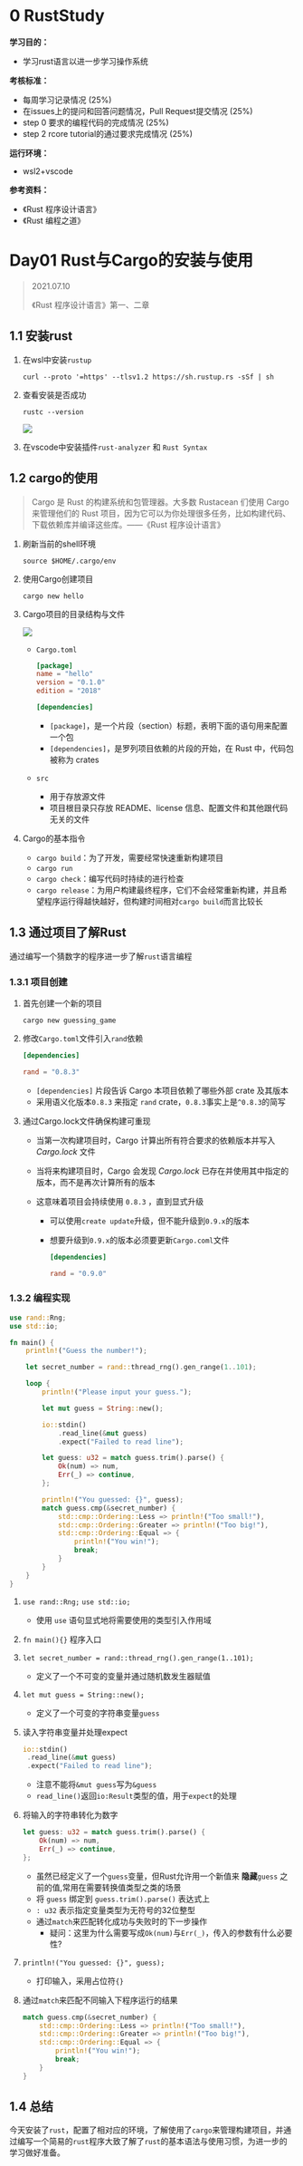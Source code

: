 # 0 RustStudy

**学习目的：**

- 学习rust语言以进一步学习操作系统

**考核标准：**

- 每周学习记录情况 (25%)
- 在issues上的提问和回答问题情况，Pull Request提交情况 (25%)
- step 0 要求的编程代码的完成情况 (25%)
- step 2 rcore tutorial的通过要求完成情况 (25%)

**运行环境：**

- wsl2+vscode

**参考资料：**

- 《Rust 程序设计语言》
- 《Rust 编程之道》


# Day01 Rust与Cargo的安装与使用

> 2021.07.10
>
> 《Rust 程序设计语言》第一、二章

## 1.1 安装rust

1. 在wsl中安装`rustup`

   ```shell
   curl --proto '=https' --tlsv1.2 https://sh.rustup.rs -sSf | sh
   ```

2. 查看安装是否成功

   ```shell
   rustc --version
   ```

   ![](https://raw.githubusercontent.com/SiO-2/PictureBed/main/img/20210710233422.png)

3. 在vscode中安装插件`rust-analyzer` 和 `Rust Syntax`

## 1.2 cargo的使用

> Cargo 是 Rust 的构建系统和包管理器。大多数 Rustacean 们使用 Cargo 来管理他们的 Rust 项目，因为它可以为你处理很多任务，比如构建代码、下载依赖库并编译这些库。——《Rust 程序设计语言》

1. 刷新当前的shell环境

   ```shell
   source $HOME/.cargo/env
   ```

2. 使用Cargo创建项目

   ```shell
   cargo new hello
   ```

3. Cargo项目的目录结构与文件

   ![](https://raw.githubusercontent.com/SiO-2/PictureBed/main/img/20210710233825.png)

   - `Cargo.toml`

     ```toml
     [package]
     name = "hello"
     version = "0.1.0"
     edition = "2018"
     
     [dependencies]
     ```

     - `[package]`，是一个片段（section）标题，表明下面的语句用来配置一个包
     - `[dependencies]`，是罗列项目依赖的片段的开始，在 Rust 中，代码包被称为 crates

   - `src`

     - 用于存放源文件
     - 项目根目录只存放 README、license 信息、配置文件和其他跟代码无关的文件

4. Cargo的基本指令

   - `cargo build`：为了开发，需要经常快速重新构建项目
   - `cargo run`
   - `cargo check`：编写代码时持续的进行检查
   - `cargo release`：为用户构建最终程序，它们不会经常重新构建，并且希望程序运行得越快越好，但构建时间相对`cargo build`而言比较长

## 1.3 通过项目了解Rust

通过编写一个猜数字的程序进一步了解`rust`语言编程

### 1.3.1 项目创建

1. 首先创建一个新的项目

   ```shell
   cargo new guessing_game
   ```

2. 修改`Cargo.toml`文件引入`rand`依赖

   ```toml
   [dependencies]
   
   rand = "0.8.3"
   ```

   - `[dependencies]` 片段告诉 Cargo 本项目依赖了哪些外部 crate 及其版本
   - 采用语义化版本`0.8.3` 来指定 `rand` crate，`0.8.3`事实上是`^0.8.3`的简写

3. 通过Cargo.lock文件确保构建可重现

   - 当第一次构建项目时，Cargo 计算出所有符合要求的依赖版本并写入 *Cargo.lock* 文件

   - 当将来构建项目时，Cargo 会发现 *Cargo.lock* 已存在并使用其中指定的版本，而不是再次计算所有的版本

   - 这意味着项目会持续使用 `0.8.3` ，直到显式升级

     - 可以使用`create update`升级，但不能升级到`0.9.x`的版本

     - 想要升级到`0.9.x`的版本必须要更新`Cargo.coml`文件

       ```toml
       [dependencies]
       
       rand = "0.9.0"
       ```

### 1.3.2 编程实现

```rust
use rand::Rng;
use std::io;

fn main() {
    println!("Guess the number!");

    let secret_number = rand::thread_rng().gen_range(1..101);

    loop {
        println!("Please input your guess.");

        let mut guess = String::new();

        io::stdin()
            .read_line(&mut guess)
            .expect("Failed to read line");

        let guess: u32 = match guess.trim().parse() {
            Ok(num) => num,
            Err(_) => continue,
        };

        println!("You guessed: {}", guess);
        match guess.cmp(&secret_number) {
            std::cmp::Ordering::Less => println!("Too small!"),
            std::cmp::Ordering::Greater => println!("Too big!"),
            std::cmp::Ordering::Equal => {
                println!("You win!");
                break;
            }
        }
    }
}
```

1. `use rand::Rng;` `use std::io;`

   - 使用 `use` 语句显式地将需要使用的类型引入作用域

2. `fn main(){}` 程序入口

3. `let secret_number = rand::thread_rng().gen_range(1..101);`

   - 定义了一个不可变的变量并通过随机数发生器赋值

4. `let mut guess = String::new();`

   - 定义了一个可变的字符串变量`guess`

5. 读入字符串变量并处理expect

   ```rust
   io::stdin()
   	.read_line(&mut guess)
   	.expect("Failed to read line");
   ```

   - 注意不能将`&mut guess`写为`&guess`
   - `read_line()`返回`io:Result`类型的值，用于`expect`的处理

6. 将输入的字符串转化为数字

   ```rust
   let guess: u32 = match guess.trim().parse() {
       Ok(num) => num,
       Err(_) => continue,
   };
   ```

   - 虽然已经定义了一个`guess`变量，但Rust允许用一个新值来 **隐藏**`guess` 之前的值,常用在需要转换值类型之类的场景
   - 将 `guess` 绑定到 `guess.trim().parse()` 表达式上
   - `: u32` 表示指定变量类型为无符号的32位整型
   - 通过`match`来匹配转化成功与失败时的下一步操作
     - 疑问：这里为什么需要写成`Ok(num)`与`Err(_)`，传入的参数有什么必要性?

7. `println!("You guessed: {}", guess);`

   - 打印输入，采用占位符`{}`

8. 通过`match`来匹配不同输入下程序运行的结果

   ```rust
   match guess.cmp(&secret_number) {
       std::cmp::Ordering::Less => println!("Too small!"),
       std::cmp::Ordering::Greater => println!("Too big!"),
       std::cmp::Ordering::Equal => {
           println!("You win!");
           break;
       }
   }
   ```

## 1.4 总结

今天安装了`rust`，配置了相对应的环境，了解使用了`cargo`来管理构建项目，并通过编写一个简易的`rust`程序大致了解了`rust`的基本语法与使用习惯，为进一步的学习做好准备。

